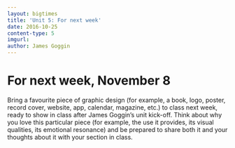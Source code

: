 ```yaml
---
layout: bigtimes
title: 'Unit 5: For next week'
date: 2016-10-25
content-type: 5
imgurl:
author: James Goggin
---
```


# For next week, November 8

Bring a favourite piece of graphic design (for example, a book, logo, poster, record cover, website, app, calendar, magazine, etc.) to class next week, ready to show in class after James Goggin’s unit kick-off. Think about why you love this particular piece (for example, the use it provides, its visual qualities, its emotional resonance) and be prepared to share both it and your thoughts about it with your section in class.
